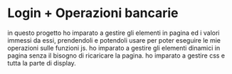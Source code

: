 # Login + Operazioni bancarie                                                                                                        

in questo progetto ho imparato a gestire gli elementi in pagina ed i valori immessi da essi, prendendoli e potendoli usare 
per poter eseguire le mie operazioni sulle funzioni js.
ho imparato a gestire gli elementi dinamici in pagina senza il bisogno di ricaricare la pagina. 
ho imparato a gestire css e tutta la parte di display.
